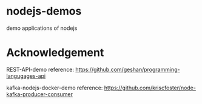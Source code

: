 # nodejs-demos
demo applications of nodejs

# Acknowledgement

REST-API-demo reference: https://github.com/geshan/programming-langugages-api

kafka-nodejs-docker-demo reference: https://github.com/kriscfoster/node-kafka-producer-consumer
